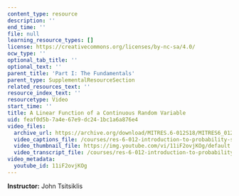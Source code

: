 ```yaml
---
content_type: resource
description: ''
end_time: ''
file: null
learning_resource_types: []
license: https://creativecommons.org/licenses/by-nc-sa/4.0/
ocw_type: ''
optional_tab_title: ''
optional_text: ''
parent_title: 'Part I: The Fundamentals'
parent_type: SupplementalResourceSection
related_resources_text: ''
resource_index_text: ''
resourcetype: Video
start_time: ''
title: A Linear Function of a Continuous Random Variable
uid: feaf0d5b-7a4e-67e9-dc24-1bc1a6a876e4
video_files:
  archive_url: https://archive.org/download/MITRES.6-012S18/MITRES6_012S18_L11-03_300k.mp4
  video_captions_file: /courses/res-6-012-introduction-to-probability-spring-2018/d39444b61e78503c8806b6e98152667a_11iF2ovjKOg.vtt
  video_thumbnail_file: https://img.youtube.com/vi/11iF2ovjKOg/default.jpg
  video_transcript_file: /courses/res-6-012-introduction-to-probability-spring-2018/9ad8da23b2368dd6de5bae167517d56b_11iF2ovjKOg.pdf
video_metadata:
  youtube_id: 11iF2ovjKOg
---
```


**Instructor:** John Tsitsiklis

